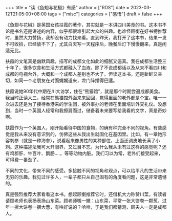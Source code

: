 +++
title = "读《鱼翅与花椒》有感"
author = ["RDS"]
date = 2023-03-12T21:05:00+08:00
tags = ["misc"]
categories = ["感悟"]
draft = false
+++

《鱼翅与花椒》是英国女孩扶霞的著作，其实就是一本讲四川美食的书。这本书不论是书名还是讲述的内容，似乎都很难引起大众的兴趣。也难怪顾衡在好书榜推荐时，虽然大力赞扬，我却没有动力找来看。直到昨天，我打开了这本书，结果一发不可收拾，已经放不下了。尤其白天写一天程序后，晚餐后灯下慢慢翻来，真是闲适无比。

扶霞的文笔真是幽默风趣，描写的成都文化如此的细腻又逼真。我在成都生活整三十年了，很多饮食和生活方式都融入了血液。除了不说成都话以及从来不看四川和成都的电视台外，大概和一个成都人差别也不大了。但读这本书，还是新鲜又亲切，如同一个老朋友在对面娓娓道来，龙门阵摆得巴适。

扶霞说她90年代中期在川大访学，住在“熊猫馆”，就是那个时期尝遍成都美食。我当时正读大三，经常在熊猫馆外面来来回回，觉得里面的老外都是个宝。唯一一次进去还是为了接待香港来的学生团，被外事办的老师在里面培训外交礼仪。没想到，当时一个英国人经常和我擦肩而过，储备着未来要写给我看的文字，真是奇妙啊。

扶霞作为一个英国人，刚开始看待中国的食物，的确有种完全不同的视角。有些感觉是我从来没有意识到的，仿佛这些从我出生就固化在基因里。比如，有一章她形容刺参（就是一种海参），说看起来像男性的某种部位，上面还调皮地长满了小刺。这种描述法我可大开眼界，又过目不忘。为什么我从未有过这样的感觉呢？还有鸡郡肝、牛百叶、鹅肠....，等等动物内脏。我们习以为常，老外们接受起来，可得费一番劲了。

不同的文化，带来不同的感受。多接触不同的视角和观点，可以给平凡的生活带来无穷的乐趣。我见过许多人，一辈子都只从自己固有的角度看问题，这是非常遗憾的。

真是强烈推荐大家看看这本书。想起顾衡推荐它时，还借机大力称赞川菜。有读者请顾老师也表扬表扬山东菜。顾老师嘴一撇：山东菜，平常一张大饼卷一颗葱，过年一摞大饼卷一捆大葱，有啥好说的？哈哈，于是我们都猜测，顾夫人一定是成都人。